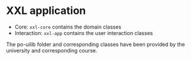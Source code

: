# XXL application

* Core: `xxl-core` contains the domain classes
* Interaction: `xxl-app` contains the user interaction classes

The po-uilib folder and corresponding classes have been provided by the university and corresponding course.

